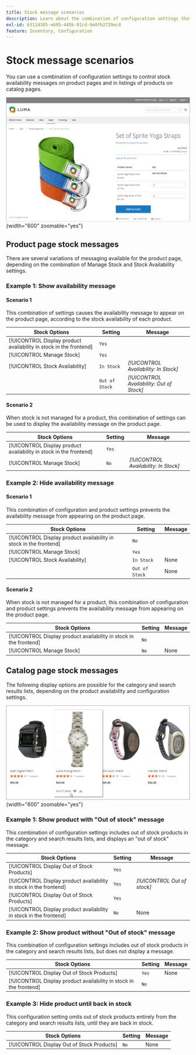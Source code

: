 ```yaml
---
title: Stock message scenarios
description: Learn about the combination of configuration settings that control stock availability messages on product pages and in listings of products on catalog pages.
exl-id: 63114305-e695-445b-91cd-9e0fb2729ec4
feature: Inventory, Configuration
---
```

# Stock message scenarios

You can use a combination of configuration settings to control stock availability messages on product pages and in listings of products on catalog pages.

![Grouped Product with "Out of Stock" Message](assets/storefront-out-of-stock-message.png){width="600" zoomable="yes"}

## Product page stock messages

There are several variations of messaging available for the product page, depending on the combination of Manage Stock and Stock Availability settings.

### Example 1: Show availability message

#### Scenario 1

This combination of settings causes the availability message to appear on the product page, according to the stock availability of each product.

|Stock Options|Setting|Message|
|--|--|--|
| [!UICONTROL Display product availability in stock in the frontend] | `Yes` | |
| [!UICONTROL Manage Stock] | `Yes` | |
| [!UICONTROL Stock Availability] | `In Stock` | _[!UICONTROL Availability: In Stock]_|
| | `Out of Stock` | _[!UICONTROL Availability: Out of Stock]_ |

#### Scenario 2

When stock is not managed for a product, this combination of settings can be used to display the availability message on the product page.

|Stock Options|Setting|Message|
|--|--|--|
| [!UICONTROL Display product availability in stock in the frontend] | `Yes` |  |
| [!UICONTROL Manage Stock] | `No` | _[!UICONTROL Availability: In Stock]_ |

### Example 2: Hide availability message

#### Scenario 1

This combination of configuration and product settings prevents the availability message from appearing on the product page.

|Stock Options|Setting|Message|
|--|--|--|
| [!UICONTROL Display product availability in stock in the frontend] | `No` |  |
| [!UICONTROL Manage Stock] | `Yes` |  |
| [!UICONTROL Stock Availability] | `In Stock` | None |
|  | `Out of Stock` | None |

#### Scenario 2

When stock is not managed for a product, this combination of configuration and product settings prevents the availability message from appearing on the product page.

|Stock Options|Setting|Message|
|--|--|--|
| [!UICONTROL Display product availability in stock in the frontend] | `No` |  |
| [!UICONTROL Manage Stock] | `No` | None |

## Catalog page stock messages

The following display options are possible for the category and search results lists, depending on the product availability and configuration settings.

![Out-of-Stock Message on Category Page](assets/storefront-out-of-stock-catalog-page.png){width="600" zoomable="yes"}

### Example 1: Show product with "Out of stock" message

This combination of configuration settings includes out of stock products in the category and search results lists, and displays an "out of stock" message.

|Stock Options|Setting|Message|
|--|--|--|
| [!UICONTROL Display Out of Stock Products] | `Yes` |  |
| [!UICONTROL Display product availability in stock in the frontend] | `Yes` | _[!UICONTROL Out of stock]_ |
| [!UICONTROL Display Out of Stock Products] | `Yes` |  |
| [!UICONTROL Display product availability in stock in the frontend] | `No` | None |

### Example 2: Show product without "Out of stock" message

This combination of configuration settings includes out of stock products in the category and search results lists, but does not display a message.

|Stock Options|Setting|Message|
|--|--|--|
| [!UICONTROL Display Out of Stock Products] | `Yes` | None |
| [!UICONTROL Display product availability in stock in the frontend] | `No` |  |

### Example 3: Hide product until back in stock

This configuration setting omits out of stock products entirely from the category and search results lists, until they are back in stock.

|Stock Options|Setting|Message|
|--|--|--|
| [!UICONTROL Display Out of Stock Products] | `No` | None |
